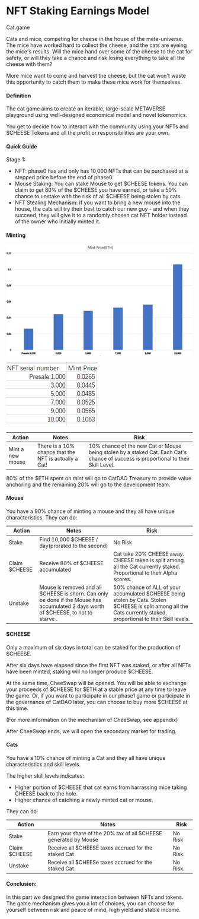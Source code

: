 # NFT Staking Earnings Model

Cat.game

Cats and mice, competing for cheese in the house of the meta-universe. The mice have worked hard to collect the cheese, and the cats are eyeing the mice's results. Will the mice hand over some of the cheese to the cat for safety, or will they take a chance and risk losing everything to take all the cheese with them?

More mice want to come and harvest the cheese, but the cat won't waste this opportunity to catch them to make these mice work for themselves.

#### Definition

The cat game aims to create an iterable, large-scale METAVERSE playground using well-designed economical model and novel tokenomics.

You get to decide how to interact with the community using your NFTs and $CHEESE Tokens and all the profit or responsibilities are your own.

#### Quick Guide

Stage 1:

* NFT: phase0 has and only has 10,000 NFTs that can be purchased at a stepped price before the end of phase0.
* Mouse Staking: You can stake Mouse to get $CHEESE tokens. You can claim to get 80% of the $CHEESE you have earned, or take a 50% chance to unstake with the risk of all $CHEESE being stolen by cats.
* NFT Stealing Mechanism: If you want to bring a new mouse into the house, the cats will try their best to catch our new guy - and when they succeed, they will give it to a randomly chosen cat NFT holder instead of the owner who initially minted it.

#### Minting

![](<../.gitbook/assets/cat3 (1).jpg>)

![](../.gitbook/assets/8.jpg)

| Action           | Notes                                                 | Risk                                                                                                                                |
| ---------------- | ----------------------------------------------------- | ----------------------------------------------------------------------------------------------------------------------------------- |
| Mint a new mouse | There is a 10% chance that the NFT is actually a Cat! | 10% chance of the new Cat or Mouse being stolen by a staked Cat. Each Cat's chance of success is proportional to their Skill Level. |

80% of the $ETH spent on mint will go to CatDAO Treasury to provide value anchoring and the remaining 20% will go to the development team.

#### Mouse

You have a 90% chance of minting a mouse and they all have unique characteristics. They can do:

| Action        | Notes                                                                                                                                | Risk                                                                                                                                                                 |
| ------------- | ------------------------------------------------------------------------------------------------------------------------------------ | -------------------------------------------------------------------------------------------------------------------------------------------------------------------- |
| Stake         | Find 10,000 $CHEESE / day(prorated to the second)                                                                                    | No Risk                                                                                                                                                              |
| Claim $CHEESE | Receive 80% of $CHEESE accumulated                                                                                                   | Cat take 20% CHEESE away. CHEESE taken is split among all the Cat currently staked. Proportional to their Alpha scores.                                              |
| Unstake       | Mouse is removed and all $CHEESE is shorn. Can only be done if the Mouse has accumulated 2 days worth of $CHEESE, to not to starve . | 50% chance of ALL of your accumulated $CHEESE being stolen by Cats. Stolen $CHEESE is split among all the Cats currently staked, proportional to their Skill levels. |

#### $CHEESE

Only a maximum of six days in total can be staked for the production of $CHEESE.

After six days have elapsed since the first NFT was staked, or after all NFTs have been minted, staking will no longer produce $CHEESE.

At the same time, CheeSwap will be opened. You will be able to exchange your proceeds of $CHEESE for $ETH at a stable price at any time to leave the game. Or, if you want to participate in our phase1 game or participate in the governance of CatDAO later, you can choose to buy more $CHEESE at this time.

(For more information on the mechanism of CheeSwap, see appendix)

After CheeSwap ends, we will open the secondary market for trading.

#### Cats

You have a 10% chance of minting a Cat and they all have unique characteristics and skill levels.

The higher skill levels indicates:

* Higher portion of $CHEESE that cat earns from harrassing mice taking CHEESE back to the hole.
* Higher chance of catching a newly minted cat or mouse.

They can do:

| Action        | Notes                                                            | Risk     |
| ------------- | ---------------------------------------------------------------- | -------- |
| Stake         | Earn your share of the 20% tax of all $CHEESE generated by Mouse | No Risk  |
| Claim $CHEESE | Receive all $CHEESE taxes accrued for the staked Cat             | No Risk. |
| Unstake       | Receive all $CHEESe taxes accrued for the staked Cat             | No Risk. |

#### Conclusion:

In this part we designed the game interaction between NFTs and tokens. The game mechanism gives you a lot of choices, you can choose for yourself between risk and peace of mind, high yield and stable income.
